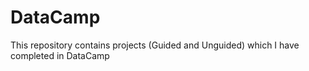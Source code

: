 # DataCamp
This repository contains projects (Guided and Unguided) which I have completed in DataCamp
